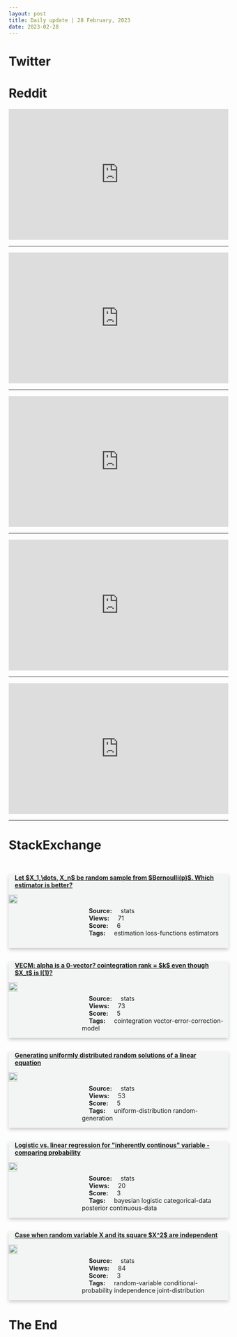 ```yaml
---
layout: post
title: Daily update | 28 February, 2023
date: 2023-02-28
---
```


<script async src="https://platform.twitter.com/widgets.js" charset="utf-8"></script>


<script src='https://storage.ko-fi.com/cdn/scripts/overlay-widget.js'></script>
<script>
  kofiWidgetOverlay.draw('themldojo', {
    'type': 'floating-chat',
    'floating-chat.donateButton.text': 'Support me',
    'floating-chat.donateButton.background-color': '#f45d22',
    'floating-chat.donateButton.text-color': '#fff'
  });
</script>

# Twitter 

<blockquote class="twitter-tweet"><a href="https://twitter.com/thegoldsuite/status/1630108778354860032"></a></blockquote>

<blockquote class="twitter-tweet"><a href="https://twitter.com/ShibaArmy2021/status/1630164343575949312"></a></blockquote>

<blockquote class="twitter-tweet"><a href="https://twitter.com/LastWeekTonight/status/1630240647746830341"></a></blockquote>

<blockquote class="twitter-tweet"><a href="https://twitter.com/milinddeora/status/1630159366170247168"></a></blockquote>

<blockquote class="twitter-tweet"><a href="https://twitter.com/unusual_whales/status/1630188750419668992"></a></blockquote>

<blockquote class="twitter-tweet"><a href="https://twitter.com/stanfordnlp/status/1630005605477027840"></a></blockquote>

<blockquote class="twitter-tweet"><a href="https://twitter.com/DeepLearningAI_/status/1630209890605047809"></a></blockquote>

<blockquote class="twitter-tweet"><a href="https://twitter.com/ylecun/status/1630202129276346369"></a></blockquote>

<blockquote class="twitter-tweet"><a href="https://twitter.com/stanfordnlp/status/1630044739360940039"></a></blockquote>

<blockquote class="twitter-tweet"><a href="https://twitter.com/stanfordnlp/status/1630091342188806144"></a></blockquote>

# Reddit 

<iframe id="reddit-embed" src="https://www.redditmedia.com/r/datascience/comments/11d4uys/which_programming_language_is_required_for_a?ref_source=embed&amp;ref=share&amp;embed=true" sandbox="allow-scripts allow-same-origin allow-popups" style="border: none;" height="300" width="100%" scrolling="yes"></iframe>
<hr style="width:100%;text-align:left;margin-left:0">
<iframe id="reddit-embed" src="https://www.redditmedia.com/r/datascience/comments/11ddeft/when_pandasread_csv_helpfully_guesses_the_data?ref_source=embed&amp;ref=share&amp;embed=true" sandbox="allow-scripts allow-same-origin allow-popups" style="border: none;" height="300" width="100%" scrolling="yes"></iframe>
<hr style="width:100%;text-align:left;margin-left:0">
<iframe id="reddit-embed" src="https://www.redditmedia.com/r/dataengineering/comments/11d4kuk/psa_we_learned_the_hard_way_dbt_cloud_support?ref_source=embed&amp;ref=share&amp;embed=true" sandbox="allow-scripts allow-same-origin allow-popups" style="border: none;" height="300" width="100%" scrolling="yes"></iframe>
<hr style="width:100%;text-align:left;margin-left:0">
<iframe id="reddit-embed" src="https://www.redditmedia.com/r/MachineLearning/comments/11d5jxl/n_new_10_release_of_deep_graph_library_dgl?ref_source=embed&amp;ref=share&amp;embed=true" sandbox="allow-scripts allow-same-origin allow-popups" style="border: none;" height="300" width="100%" scrolling="yes"></iframe>
<hr style="width:100%;text-align:left;margin-left:0">
<iframe id="reddit-embed" src="https://www.redditmedia.com/r/datascience/comments/11cxziu/how_long_did_it_take_you_to_fundamentally?ref_source=embed&amp;ref=share&amp;embed=true" sandbox="allow-scripts allow-same-origin allow-popups" style="border: none;" height="300" width="100%" scrolling="yes"></iframe>
<hr style="width:100%;text-align:left;margin-left:0">

<style>
.card {
box-shadow: 0 4px 8px 0 rgba(0,0,0,0.2);
transition: 0.3s;
width: 100%;
background-color: #F3F4F4;
}
p{
    margin-left:  3em;
    padding-top: 1em;
}
.part2{
    display: grid;
    grid-template-columns: 1fr 3fr;
}
h4{
    margin: 1em;
}

.card:hover {
box-shadow: 0 8px 16px 0 rgba(0,0,0,0.2);
}
b {
padding: 2px 16px;
}
</style>
  
# StackExchange 


  <br>
  <div class="card">
  <h4><a href='https://stats.stackexchange.com/questions/606750/let-x-1-dots-x-n-be-random-sample-from-bernoullip-which-estimator-is-be'>Let $X_1,\dots, X_n$ be random sample from $Bernoulli(p)$. Which estimator is better?</a></h4> 
  <div class="part2">
      <img src="https://cdn.sstatic.net/Sites/stats/Img/apple-touch-icon@2.png?v=344f57aa10cc" alt="Img missing!" style="width:40%">
      <p><b>Source:</b> stats<br><b>Views:</b> 71<br><b>Score:</b> 6<br><b>Tags:</b> <span class="badge badge-dark">estimation</span> <span class="badge badge-dark">loss-functions</span> <span class="badge badge-dark">estimators</span></p> 
  </div>
  </div>
      
  <br>
  <div class="card">
  <h4><a href='https://stats.stackexchange.com/questions/606751/vecm-alpha-is-a-0-vector-cointegration-rank-k-even-though-x-t-is-i1'>VECM: alpha is a 0-vector? cointegration rank = $k$ even though $X_t$ is I(1)?</a></h4> 
  <div class="part2">
      <img src="https://cdn.sstatic.net/Sites/stats/Img/apple-touch-icon@2.png?v=344f57aa10cc" alt="Img missing!" style="width:40%">
      <p><b>Source:</b> stats<br><b>Views:</b> 73<br><b>Score:</b> 5<br><b>Tags:</b> <span class="badge badge-dark">cointegration</span> <span class="badge badge-dark">vector-error-correction-model</span></p> 
  </div>
  </div>
      
  <br>
  <div class="card">
  <h4><a href='https://stats.stackexchange.com/questions/606822/generating-uniformly-distributed-random-solutions-of-a-linear-equation'>Generating uniformly distributed random solutions of a linear equation</a></h4> 
  <div class="part2">
      <img src="https://cdn.sstatic.net/Sites/stats/Img/apple-touch-icon@2.png?v=344f57aa10cc" alt="Img missing!" style="width:40%">
      <p><b>Source:</b> stats<br><b>Views:</b> 53<br><b>Score:</b> 5<br><b>Tags:</b> <span class="badge badge-dark">uniform-distribution</span> <span class="badge badge-dark">random-generation</span></p> 
  </div>
  </div>
      
  <br>
  <div class="card">
  <h4><a href='https://stats.stackexchange.com/questions/606838/logistic-vs-linear-regression-for-inherently-continous-variable-comparing-p'>Logistic vs. linear regression for &quot;inherently continous&quot; variable - comparing probability</a></h4> 
  <div class="part2">
      <img src="https://cdn.sstatic.net/Sites/stats/Img/apple-touch-icon@2.png?v=344f57aa10cc" alt="Img missing!" style="width:40%">
      <p><b>Source:</b> stats<br><b>Views:</b> 20<br><b>Score:</b> 3<br><b>Tags:</b> <span class="badge badge-dark">bayesian</span> <span class="badge badge-dark">logistic</span> <span class="badge badge-dark">categorical-data</span> <span class="badge badge-dark">posterior</span> <span class="badge badge-dark">continuous-data</span></p> 
  </div>
  </div>
      
  <br>
  <div class="card">
  <h4><a href='https://stats.stackexchange.com/questions/606778/case-when-random-variable-x-and-its-square-x2-are-independent'>Case when random variable X and its square $X^2$ are independent</a></h4> 
  <div class="part2">
      <img src="https://cdn.sstatic.net/Sites/stats/Img/apple-touch-icon@2.png?v=344f57aa10cc" alt="Img missing!" style="width:40%">
      <p><b>Source:</b> stats<br><b>Views:</b> 84<br><b>Score:</b> 3<br><b>Tags:</b> <span class="badge badge-dark">random-variable</span> <span class="badge badge-dark">conditional-probability</span> <span class="badge badge-dark">independence</span> <span class="badge badge-dark">joint-distribution</span></p> 
  </div>
  </div>
      
# The End